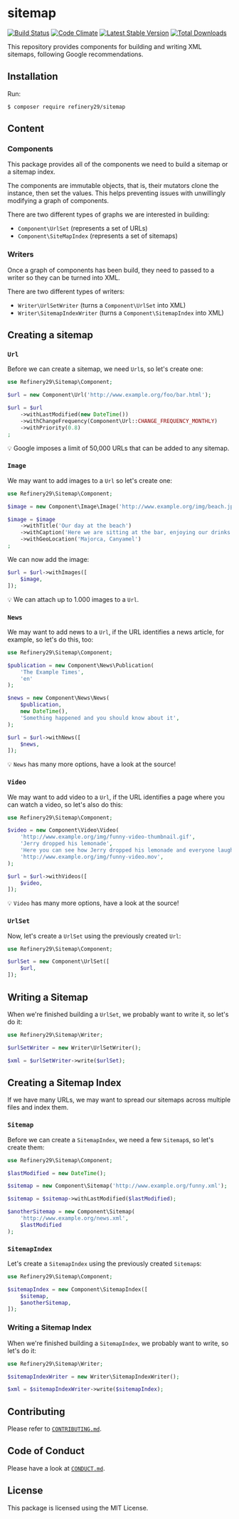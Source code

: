 # sitemap

[![Build Status](https://travis-ci.org/refinery29/sitemap.svg?branch=master)](https://travis-ci.org/refinery29/sitemap)
[![Code Climate](https://codeclimate.com/github/refinery29/sitemap/badges/gpa.svg)](https://codeclimate.com/github/refinery29/sitemap)
[![Latest Stable Version](https://poser.pugx.org/refinery29/sitemap/v/stable)](https://packagist.org/packages/refinery29/sitemap)
[![Total Downloads](https://poser.pugx.org/refinery29/sitemap/downloads)](https://packagist.org/packages/refinery29/sitemap)

This repository provides components for building and writing XML sitemaps, following Google recommendations.

## Installation

Run:

```
$ composer require refinery29/sitemap
```

## Content

### Components

This package provides all of the components we need to build a sitemap or a sitemap index.

The components are immutable objects, that is, their mutators clone the instance, then set the values. This helps preventing issues with unwillingly modifying a graph of components.

There are two different types of graphs we are interested in building:

* `Component\UrlSet` (represents a set of URLs)
* `Component\SiteMapIndex` (represents a set of sitemaps)

### Writers

Once a graph of components has been build, they need to passed to a writer so they can be turned into XML.

There are two different types of writers:

* `Writer\UrlSetWriter` (turns a `Component\UrlSet` into XML)
* `Writer\SitemapIndexWriter` (turns a `Component\SitemapIndex` into XML)

## Creating a sitemap

### `Url`

Before we can create a sitemap, we need `Url`s, so let's create one:

```php
use Refinery29\Sitemap\Component;

$url = new Component\Url('http://www.example.org/foo/bar.html');

$url = $url
    ->withLastModified(new DateTime())
    ->withChangeFrequency(Component\Url::CHANGE_FREQUENCY_MONTHLY)
    ->withPriority(0.8)
;
```

:bulb: Google imposes a limit of 50,000 URLs that can be added to any sitemap.

### `Image`

We may want to add images to a `Url` so let's create one:

```php
use Refinery29\Sitemap\Component;

$image = new Component\Image\Image('http://www.example.org/img/beach.jpg');

$image = $image
    ->withTitle('Our day at the beach')
    ->withCaption('Here we are sitting at the bar, enjoying our drinks')
    ->withGeoLocation('Majorca, Canyamel')
;
```

We can now add the image:

```php
$url = $url->withImages([
    $image,
]);
```

:bulb: We can attach up to 1.000 images to a `Url`.

### `News`

We may want to add news to a `Url`, if the URL identifies a news article, for example, so let's do this, too:

```php
use Refinery29\Sitemap\Component;

$publication = new Component\News\Publication(
    'The Example Times',
    'en'
);

$news = new Component\News\News(
    $publication,
    new DateTime(),
    'Something happened and you should know about it',
);

$url = $url->withNews([
    $news,
]);
```

:bulb: `News` has many more options, have a look at the source!

### `Video`

We may want to add video to a `Url`, if the URL identifies a page where you can watch a video, so let's also do this:

```php
use Refinery29\Sitemap\Component;

$video = new Component\Video\Video(
    'http://www.example.org/img/funny-video-thumbnail.gif',
    'Jerry dropped his lemonade',
    'Here you can see how Jerry dropped his lemonade and everyone laughs, it is really funny!',
    'http://www.example.org/img/funny-video.mov',
);

$url = $url->withVideos([
    $video,
]);
```

:bulb: `Video` has many more options, have a look at the source!

### `UrlSet`

Now, let's create a `UrlSet` using the previously created `Url`:


```php
use Refinery29\Sitemap\Component;

$urlSet = new Component\UrlSet([
    $url,
]);
```

## Writing a Sitemap

When we're finished building a `UrlSet`, we probably want to write it, so let's do it:

```php
use Refinery29\Sitemap\Writer;

$urlSetWriter = new Writer\UrlSetWriter();

$xml = $urlSetWriter->write($urlSet);
```

## Creating a Sitemap Index

If we have many URLs, we may want to spread our sitemaps across multiple files and index them.

### `Sitemap`

Before we can create a `SitemapIndex`, we need a few `Sitemap`s, so let's create them:

```php
use Refinery29\Sitemap\Component;

$lastModified = new DateTime();

$sitemap = new Component\Sitemap('http://www.example.org/funny.xml');

$sitemap = $sitemap->withLastModified($lastModified);

$anotherSitemap = new Component\Sitemap(
    'http://www.example.org/news.xml',
    $lastModified
);
```

### `SitemapIndex`

Let's create a `SitemapIndex` using the previously created `Sitemap`s:

```php
use Refinery29\Sitemap\Component;

$sitemapIndex = new Component\SitemapIndex([
    $sitemap,
    $anotherSitemap,
]);
```

### Writing a Sitemap Index

When we're finished building a `SitemapIndex`, we probably want to write, so let's do it:

```php
use Refinery29\Sitemap\Writer;

$sitemapIndexWriter = new Writer\SitemapIndexWriter();

$xml = $sitemapIndexWriter->write($sitemapIndex);
```

## Contributing

Please refer to [`CONTRIBUTING.md`](.github/CONTRIBUTING.md).

## Code of Conduct

Please have a look at [`CONDUCT.md`](.github/CONDUCT.md).

## License

This package is licensed using the MIT License.
